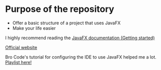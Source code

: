 <h1>Purpose of the repository</h1>

<ul>
  <li>Offer a basic structure of a project that uses JavaFX</li>
  <li>Make your life easier</li>
</ul>

<p>I highly recommend reading the <a href="https://openjfx.io/openjfx-docs/#introduction" target="_blank">JavaFX documentation (Getting started)</a></p>
<a href="https://openjfx.io/" target="_blank">Official website</a>
<br />
<p>Bro Code's tutorial for configuring the IDE to use JavaFX helped me a lot. <a href="https://www.youtube.com/playlist?list=PLZPZq0r_RZOM-8vJA3NQFZB7JroDcMwev" target="_blank">Playlist here!</a></p>
